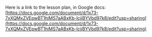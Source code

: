 Here is a link to the lesson plan, in Google docs:
[https://docs.google.com/document/d/1x73-7xXQMxZVEpwBT1hiMS7aABxKb-lcjjBYVbd97k8/edit?usp=sharing](https://docs.google.com/document/d/1x73-7xXQMxZVEpwBT1hiMS7aABxKb-lcjjBYVbd97k8/edit?usp=sharing)
